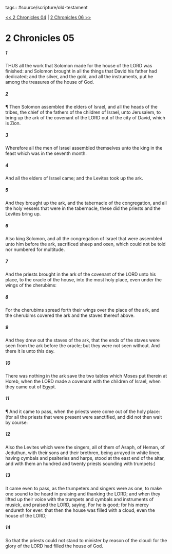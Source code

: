 tags:: #source/scripture/old-testament

[<< 2 Chronicles 04](/old-testament/14_2_Chronicles/2_Chronicles_04.md) | [2 Chronicles 06 >>](/old-testament/14_2_Chronicles/2_Chronicles_06.md)

# 2 Chronicles 05

##### 1

THUS all the work that Solomon made for the house of the LORD was finished: and Solomon brought in all the things that David his father had dedicated; and the silver, and the gold, and all the instruments, put he among the treasures of the house of God.

##### 2

¶ Then Solomon assembled the elders of Israel, and all the heads of the tribes, the chief of the fathers of the children of Israel, unto Jerusalem, to bring up the ark of the covenant of the LORD out of the city of David, which is Zion.

##### 3

Wherefore all the men of Israel assembled themselves unto the king in the feast which was in the seventh month.

##### 4

And all the elders of Israel came; and the Levites took up the ark.

##### 5

And they brought up the ark, and the tabernacle of the congregation, and all the holy vessels that were in the tabernacle, these did the priests and the Levites bring up.

##### 6

Also king Solomon, and all the congregation of Israel that were assembled unto him before the ark, sacrificed sheep and oxen, which could not be told nor numbered for multitude.

##### 7

And the priests brought in the ark of the covenant of the LORD unto his place, to the oracle of the house, into the most holy place, even under the wings of the cherubims:

##### 8

For the cherubims spread forth their wings over the place of the ark, and the cherubims covered the ark and the staves thereof above.

##### 9

And they drew out the staves of the ark, that the ends of the staves were seen from the ark before the oracle; but they were not seen without. And there it is unto this day.

##### 10

There was nothing in the ark save the two tables which Moses put therein at Horeb, when the LORD made a covenant with the children of Israel, when they came out of Egypt.

##### 11

¶ And it came to pass, when the priests were come out of the holy place: (for all the priests that were present were sanctified, and did not then wait by course:

##### 12

Also the Levites which were the singers, all of them of Asaph, of Heman, of Jeduthun, with their sons and their brethren, being arrayed in white linen, having cymbals and psalteries and harps, stood at the east end of the altar, and with them an hundred and twenty priests sounding with trumpets:)

##### 13

It came even to pass, as the trumpeters and singers were as one, to make one sound to be heard in praising and thanking the LORD; and when they lifted up their voice with the trumpets and cymbals and instruments of musick, and praised the LORD, saying, For he is good; for his mercy endureth for ever: that then the house was filled with a cloud, even the house of the LORD;

##### 14

So that the priests could not stand to minister by reason of the cloud: for the glory of the LORD had filled the house of God.
